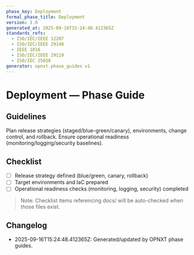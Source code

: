 ```yaml
---
phase_key: Deployment
formal_phase_title: Deployment
version: 1.0
generated_at: 2025-09-16T15:24:48.412365Z
standards_refs:
  - ISO/IEC/IEEE 12207
  - ISO/IEC/IEEE 29148
  - IEEE 1016
  - ISO/IEC/IEEE 29119
  - ISO/IEC 25010
generator: opnxt.phase_guides v1
---
```


# Deployment — Phase Guide

## Guidelines
Plan release strategies (staged/blue-green/canary), environments, change control, and rollback. Ensure operational readiness (monitoring/logging/security baselines).

## Checklist
- [ ] Release strategy defined (blue/green, canary, rollback)
- [ ] Target environments and IaC prepared
- [ ] Operational readiness checks (monitoring, logging, security) completed

> Note: Checklist items referencing docs/ will be auto-checked when those files exist.

## Changelog
- 2025-09-16T15:24:48.412365Z: Generated/updated by OPNXT phase guides.